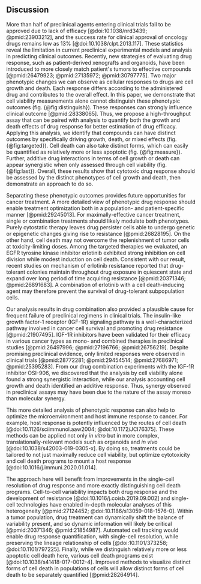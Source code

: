 ## Discussion

More than half of preclinical agents entering clinical trials fail to be approved due to lack of efficacy [@doi:10.1038/nrd3439; @pmid:23903212], and the success rate for clinical approval of oncology drugs remains low as 13% [@doi:10.1038/clpt.2013.117]. These statistics reveal the limitation in current preclinical experimental models and analysis in predicting clinical outcomes. Recently, new strategies of evaluating drug response, such as patient-derived xenografts and organoids, have been introduced to more closely match patient's tumors to effective compounds [@pmid:26479923; @pmid:27135972; @pmid:30797775]. Two major phenotypic changes we can observe as cellular responses to drugs are cell growth and death. Each response differs according to the administered drug and contributes to the overall effect. In this paper, we demonstrate that cell viability measurements alone cannot distinguish these phenotypic outcomes (fig. {@fig:distinguish}). These responses can strongly influence clinical outcome [@pmid:28338065]. Thus, we propose a high-throughput assay that can be paired with analysis to quantify both the growth and death effects of drug response for better estimation of drug efficacy. Applying this analysis, we identify that compounds can have distinct outcomes by specifically driving growth, death, or mixed effects (fig. {@fig:targeted}). Cell death can also take distinct forms, which can easily be quantified as relatively more or less apoptotic (fig. {@fig:measure}). Further, additive drug interactions in terms of cell growth or death can appear synergistic when only assessed through cell viability (fig. {@fig:last}). Overall, these results show that cytotoxic drug response should be assessed by the distinct phenotypes of cell growth and death, then demonstrate an approach to do so.

Separating these phenotypic outcomes provides future opportunities for cancer treatment. A more detailed view of phenotypic drug response should enable treatment optimization both in a population- and patient-specific manner [@pmid:29245013]. For maximally-effective cancer treatment, single or combination treatments should likely modulate both phenotypes. Purely cytostatic therapy leaves drug persister cells able to undergo genetic or epigenetic changes giving rise to resistance [@pmid:26828195]. On the other hand, cell death may not overcome the replenishment of tumor cells at toxicity-limiting doses. Among the targeted therapies we evaluated, an EGFR tyrosine kinase inhibitor erlotinib exhibited strong inhibition on cell division while modest induction on cell death. Consistent with our result, recent studies on mechanism of erlotinib resistance reported that drug-tolerant colonies maintain throughout drug exposure in quiescent state and expand over long period of time acquiring resistance [@pmid:20371346; @pmid:26891683]. A combination of erlotinib with a cell death-inducing agent may therefore prevent the survival of drug-tolerant subpopulation cells.

Our analysis results in drug combination also provided a plausible cause for frequent failure of preclinical regimens in clinical trials. The insulin-like growth factor-1 receptor (IGF-1R) signaling pathway is a well-characterized pathway involved in cancer cell survival and promoting drug resistance [@pmid:21907495]. IGF-1R inhibitors have been validated for their efficacy in various cancer types as mono- and combined therapies in preclinical studies [@pmid:26497996; @pmid:27196766; @pmid:26756219]. Despite promising preclinical evidence, only limited responses were observed in clinical trials [@pmid:28772281; @pmid:29454514; @pmid:27686971; @pmid:25395283]. From our drug combination experiments with the IGF-1R inhibitor OSI-906, we discovered that the analysis by cell viability alone found a strong synergistic interaction, while our analysis accounting cell growth and death identified an additive response. Thus, synergy observed in preclinical assays may have been due to the nature of the assay moreso than molecular synergy.

This more detailed analysis of phenotypic response can also help to optimize the microenvironment and host immune response to cancer. For example, host response is potently influenced by the routes of cell death [@doi:10.1126/sciimmunol.aaw2004; @doi:10.1172/JCI76375]. These methods can be applied not only *in vitro* but in more complex, translationally-relevant models such as organoids and *in vivo* [@doi:10.1038/s42003-019-0305-x]. By doing so, treatments could be tailored to not just maximally reduce cell viability, but optimize cytotoxicity and cell death programs to mount a host response [@doi:10.1016/j.immuni.2020.01.014].

The approach here will benefit from improvements in the single-cell resolution of drug response and more exactly distinguishing cell death programs. Cell-to-cell variability impacts both drug response and the development of resistance [@doi:10.1016/j.coisb.2019.09.002] and single-cell technologies have enabled in-depth molecular analyses of this heterogeneity [@pmid:27124452; @doi:10.1186/s13059-018-1576-0]. Within a tumor population, drug treatment can dynamically shift the balance of variability present, and so dynamic information will likely be critical [@pmid:20371346; @pmid:21854987]. Automated cell tracking would enable drug response quantification, with single-cell resolution, while preserving the lineage relationship of cells [@doi:10.1101/373258; @doi:10.1101/797225]. Finally, while we distinguish relatively more or less apoptotic cell death here, various cell death programs exist [@doi:10.1038/s41418-017-0012-4]. Improved methods to visualize distinct forms of cell death in populations of cells will allow distinct forms of cell death to be separately quantified [@pmid:28264914].
